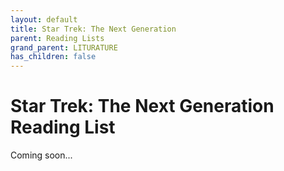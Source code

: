 ```yaml
---
layout: default
title: Star Trek: The Next Generation
parent: Reading Lists
grand_parent: LITURATURE
has_children: false
---
```

# Star Trek: The Next Generation Reading List

Coming soon...